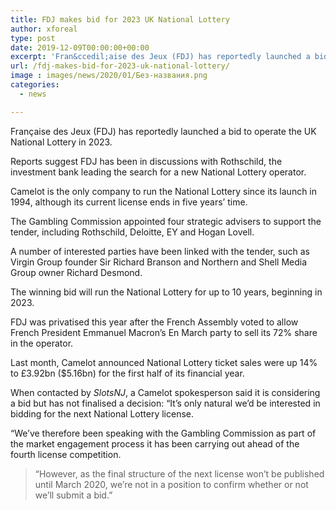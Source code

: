 ```yaml
---
title: FDJ makes bid for 2023 UK National Lottery
author: xforeal 
type: post
date: 2019-12-09T00:00:00+00:00
excerpt: 'Fran&ccedil;aise des Jeux (FDJ) has reportedly launched a bid to operate the UK National Lottery in 2023'
url: /fdj-makes-bid-for-2023-uk-national-lottery/
image : images/news/2020/01/Без-названия.png
categories:
  - news

---
```

Française des Jeux (FDJ) has reportedly launched a bid to operate the UK National Lottery in 2023.

Reports suggest FDJ has been in discussions with Rothschild, the investment bank leading the search for a new National Lottery operator.

Camelot is the only company to run the National Lottery since its launch in 1994, although its current license ends in five years’ time.

The Gambling Commission appointed four strategic advisers to support the tender, including Rothschild, Deloitte, EY and Hogan Lovell.

A number of interested parties have been linked with the tender, such as Virgin Group founder Sir Richard Branson and Northern and Shell Media Group owner Richard Desmond.

The winning bid will run the National Lottery for up to 10 years, beginning in 2023.

FDJ was privatised this year after the French Assembly voted to allow French President Emmanuel Macron’s En March party to sell its 72% share in the operator.

Last month, Camelot announced National Lottery ticket sales were up 14% to £3.92bn ($5.16bn) for the first half of its financial year.

When contacted by _SlotsNJ_, a Camelot spokesperson said it is considering a bid but has not finalised a decision: “It’s only natural we’d be interested in bidding for the next National Lottery license.

“We’ve therefore been speaking with the Gambling Commission as part of the market engagement process it has been carrying out ahead of the fourth license competition.

> “However, as the final structure of the next license won’t be published until March 2020, we’re not in a position to confirm whether or not we’ll submit a bid.”